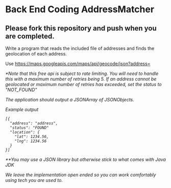 # Back End Coding AddressMatcher

<h2>Please fork this repository and push when you are completed.</h2>

Write a program that reads the included file of addresses and finds the geolocation of each address.  

Use https://maps.googleapis.com/maps/api/geocode/json?address=<address string> 

*Note that this free api is subject to rate limiting. You will need to handle this with a maximum number of retries being 5. If an address cannot be geolocated or maximum number of retries has exceeded, set the status to "NOT_FOUND"

The application should output a JSONArray of JSONObjects. 

Example output
```
[{
  "address": "address",
  "status": "FOUND"
  "location": {
    "lat": 1234.56,
    "lng": 1234.56
  }
}]
```
**You may use a JSON library but otherwise stick to what comes with Java JDK

We leave the implementation open ended so you can work comfortably using tech you are used to.

